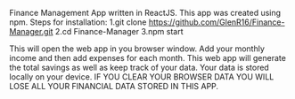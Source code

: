 Finance Management App written in ReactJS.
 This app was created using npm.
 Steps for installation:
 1.git clone https://github.com/GlenR16/Finance-Manager.git
 2.cd Finance-Manager
 3.npm start

 This will open the web app in you browser window.
 Add your monthly income and then add expenses for each month. This web app will generate the total savings as well as keep track of your data.
 Your data is stored locally on your device.
 IF YOU CLEAR YOUR BROWSER DATA YOU WILL LOSE ALL YOUR FINANCIAL DATA STORED IN THIS APP.
